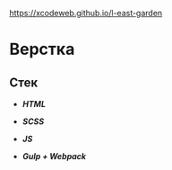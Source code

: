 https://xcodeweb.github.io/l-east-garden

# Верстка

## Стек

- **_HTML_**

- **_SCSS_**

- **_JS_**

- **_Gulp + Webpack_**